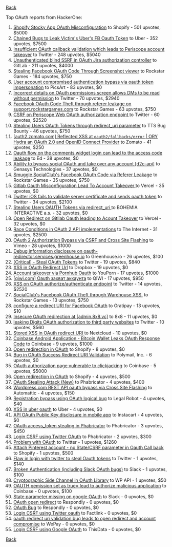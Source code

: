 [Back](../README.md)

Top OAuth reports from HackerOne:

1. [Shopify Stocky App OAuth Misconfiguration](https://hackerone.com/reports/740989) to Shopify - 501 upvotes, $5000
2. [Chained Bugs to Leak Victim's Uber's FB Oauth Token](https://hackerone.com/reports/202781) to Uber - 352 upvotes, $7500
3. [Insufficient OAuth callback validation which leads to Periscope account takeover](https://hackerone.com/reports/110293) to Twitter - 248 upvotes, $5040
4. [Unauthenticated blind SSRF in OAuth Jira authorization controller](https://hackerone.com/reports/398799) to GitLab - 211 upvotes, $4000
5. [Stealing Facebook OAuth Code Through Screenshot viewer](https://hackerone.com/reports/488269) to Rockstar Games - 184 upvotes, $750
6. [User account compromised authentication bypass via oauth token impersonation](https://hackerone.com/reports/739321) to PicsArt - 83 upvotes, $0
7. [Incorrect details on OAuth permissions screen allows DMs to be read without permission](https://hackerone.com/reports/434763) to Twitter - 70 upvotes, $2940
8. [Facebook OAuth Code Theft through referer leakage on support.rockstargames.com](https://hackerone.com/reports/482743) to Rockstar Games - 63 upvotes, $750
9. [CSRF on Periscope Web OAuth authorization endpoint ](https://hackerone.com/reports/215381) to Twitter - 60 upvotes, $2520
10. [Stealing Users OAuth Tokens through redirect_uri parameter](https://hackerone.com/reports/665651) to TTS Bug Bounty - 46 upvotes, $750
11. [[auth2.zomato.com] Reflected XSS at `oauth2/fallbacks/error` | ORY Hydra an OAuth 2.0 and OpenID Connect Provider](https://hackerone.com/reports/456333) to Zomato - 41 upvotes, $250
12. [Oauth flow on the comments widget login can lead to the access code leakage](https://hackerone.com/reports/292783) to Ed - 38 upvotes, $0
13. [Ability to bypass social OAuth and take over any account [d2c-api]](https://hackerone.com/reports/729960) to Genasys Technologies - 37 upvotes, $0
14. [Smuggle SocialClub's Facebook OAuth Code via Referer Leakage](https://hackerone.com/reports/342709) to Rockstar Games - 35 upvotes, $750
15. [Gitlab Oauth Misconfiguration Lead To Account Takeover ](https://hackerone.com/reports/541701) to Vercel - 35 upvotes, $0
16. [Twitter iOS fails to validate server certificate and sends oauth token](https://hackerone.com/reports/168538) to Twitter - 34 upvotes, $2100
17. [Stealing Users OAUTH Tokens via redirect_uri ](https://hackerone.com/reports/405100) to BOHEMIA INTERACTIVE a.s. - 32 upvotes, $0
18. [Open Redirect on Gitllab Oauth leading to Acount Takeover](https://hackerone.com/reports/677617) to Vercel - 32 upvotes, $0
19. [Race Conditions in OAuth 2 API implementations](https://hackerone.com/reports/55140) to The Internet - 31 upvotes, $2500
20. [OAuth 2 Authorization Bypass via CSRF and Cross Site Flashing](https://hackerone.com/reports/136582) to Vimeo - 28 upvotes, $1000
21. [Debug information disclosure on oauth-redirector.services.greenhouse.io](https://hackerone.com/reports/315205) to Greenhouse.io - 26 upvotes, $100
22. [[Critical] - Steal OAuth Tokens](https://hackerone.com/reports/131202) to Twitter - 19 upvotes, $840
23. [XSS in OAuth Redirect Url](https://hackerone.com/reports/163707) to Dropbox - 19 upvotes, $0
24. [Account takeover via Pornhub Oauth](https://hackerone.com/reports/192648) to YouPorn - 17 upvotes, $1000
25. [[qiwi.com] Oauth захват аккаунта](https://hackerone.com/reports/159507) to QIWI - 17 upvotes, $950
26. [XSS on OAuth authorize/authenticate endpoint](https://hackerone.com/reports/87040) to Twitter - 14 upvotes, $2520
27. [SocialClub's Facebook OAuth Theft through Warehouse XSS.](https://hackerone.com/reports/316948) to Rockstar Games - 13 upvotes, $750
28. [configure a redirect URI for Facebook OAuth](https://hackerone.com/reports/140432) to Gratipay - 13 upvotes, $10
29. [Insecure OAuth redirection at [admin.8x8.vc]](https://hackerone.com/reports/770548) to 8x8 - 11 upvotes, $0
30. [leaking Digits OAuth authorization to third party websites](https://hackerone.com/reports/166942) to Twitter - 10 upvotes, $560
31. [Stored XSS in OAuth redirect URI ](https://hackerone.com/reports/261138) to Nextcloud - 10 upvotes, $0
32. [Coinbase Android Application - Bitcoin Wallet Leaks OAuth Response Code](https://hackerone.com/reports/5314) to Coinbase - 9 upvotes, $1000
33. [Open redirection in OAuth](https://hackerone.com/reports/405697) to Shopify - 8 upvotes, $0
34. [Bug in OAuth Success Redirect URI Validation](https://hackerone.com/reports/753547) to Polymail, Inc. - 6 upvotes, $0
35. [OAuth authorization page vulnerable to clickjacking](https://hackerone.com/reports/65825) to Coinbase - 5 upvotes, $5000
36. [Open redirection in OAuth](https://hackerone.com/reports/55525) to Shopify - 4 upvotes, $500
37. [OAuth Stealing Attack (New)](https://hackerone.com/reports/3930) to Phabricator - 4 upvotes, $400
38. [Wordpress.com REST API oauth bypass via Cross Site Flashing](https://hackerone.com/reports/176308) to Automattic - 4 upvotes, $150
39. [Registration bypass using OAuth logical bug](https://hackerone.com/reports/64946) to Legal Robot - 4 upvotes, $40
40. [XSS in uber oauth](https://hackerone.com/reports/131052) to Uber - 4 upvotes, $0
41. [API OAuth Public Key disclosure in mobile app](https://hackerone.com/reports/160120) to Instacart - 4 upvotes, $0
42. [OAuth access_token stealing in Phabricator](https://hackerone.com/reports/3596) to Phabricator - 3 upvotes, $450
43. [Login CSRF using Twitter OAuth](https://hackerone.com/reports/2228) to Phabricator - 2 upvotes, $300
44. [Problem with OAuth](https://hackerone.com/reports/46485) to Twitter - 1 upvotes, $1260
45. [Attach Pinterest account - no State/CSRF parameter in Oauth Call back](https://hackerone.com/reports/111218) to Shopify - 1 upvotes, $500
46. [Flaw in login with twitter to steal Oauth tokens](https://hackerone.com/reports/44492) to Twitter - 1 upvotes, $140
47. [Broken Authentication (including Slack OAuth bugs)](https://hackerone.com/reports/2559) to Slack - 1 upvotes, $100
48. [Cryptographic Side Channel in OAuth Library](https://hackerone.com/reports/31168) to WP API - 1 upvotes, $50
49. [OAUTH pemission set as true= lead to authorize malicious application](https://hackerone.com/reports/87561) to Coinbase - 0 upvotes, $100
50. [State parameter missing on google OAuth](https://hackerone.com/reports/2688) to Slack - 0 upvotes, $0
51. [OAuth open redirect](https://hackerone.com/reports/7900) to Respondly - 0 upvotes, $0
52. [OAuth Bug](https://hackerone.com/reports/9460) to Respondly - 0 upvotes, $0
53. [Login CSRF using Twitter oauth](https://hackerone.com/reports/13555) to Factlink - 0 upvotes, $0
54. [oauth redirect uri validation bug leads to open redirect and account compromise](https://hackerone.com/reports/20661) to WePay - 0 upvotes, $0
55. [Login CSRF using Google OAuth](https://hackerone.com/reports/118737) to ThisData - 0 upvotes, $0


[Back](../README.md)